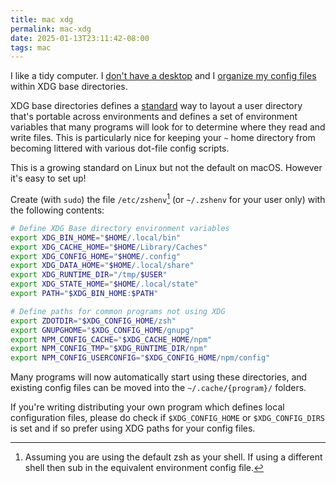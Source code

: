 ```yaml
---
title: mac xdg
permalink: mac-xdg
date: 2025-01-13T23:11:42-08:00
tags: mac
---
```


I like a tidy computer. I [don't have a desktop](./remove-mac-desktop/) and I
[organize my config files](https://github.com/leebyron/dotfiles) within XDG
base directories.

XDG base directories defines a [standard][xdg-base-dirs-standard] way to layout
a user directory that's portable across environments and defines a set of
environment variables that many programs will look for to determine where they
read and write files. This is particularly nice for keeping your `~` home
directory from becoming littered with various dot-file config scripts.

[xdg-base-dirs-standard]:
    https://specifications.freedesktop.org/basedir-spec/latest/

This is a growing standard on Linux but not the default on macOS. However it's
easy to set up!

Create (with `sudo`) the file `/etc/zshenv`[^or-alternatives] (or `~/.zshenv`
for your user only) with the following contents:

```zsh
# Define XDG Base directory environment variables
export XDG_BIN_HOME="$HOME/.local/bin"
export XDG_CACHE_HOME="$HOME/Library/Caches"
export XDG_CONFIG_HOME="$HOME/.config"
export XDG_DATA_HOME="$HOME/.local/share"
export XDG_RUNTIME_DIR="/tmp/$USER"
export XDG_STATE_HOME="$HOME/.local/state"
export PATH="$XDG_BIN_HOME:$PATH"

# Define paths for common programs not using XDG
export ZDOTDIR="$XDG_CONFIG_HOME/zsh"
export GNUPGHOME="$XDG_CONFIG_HOME/gnupg"
export NPM_CONFIG_CACHE="$XDG_CACHE_HOME/npm"
export NPM_CONFIG_TMP="$XDG_RUNTIME_DIR/npm"
export NPM_CONFIG_USERCONFIG="$XDG_CONFIG_HOME/npm/config"
```

Many programs will now automatically start using these directories, and
existing config files can be moved into the `~/.cache/{program}/` folders.

If you're writing distributing your own program which defines local
configuration files, please do check if `$XDG_CONFIG_HOME` or
`$XDG_CONFIG_DIRS` is set and if so prefer using XDG paths for your config
files.

[^or-alternatives]: Assuming you are using the default zsh as your shell. If
using a different shell then sub in the equivalent environment config file.

